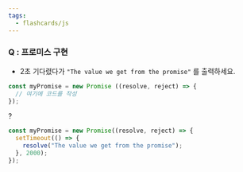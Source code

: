 ```yaml
---
tags:
  - flashcards/js
---
```

### Q : 프로미스 구현
- 2초 기다렸다가 `"The value we get from the promise"` 를 출력하세요.
```js
const myPromise = new Promise ((resolve, reject) => {
  // 여기에 코드를 작성
});
```
?
```js
const myPromise = new Promise((resolve, reject) => {
  setTimeout(() => {
    resolve("The value we get from the promise");
  }, 2000);
});
```
